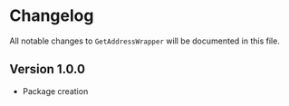 # Changelog

All notable changes to `GetAddressWrapper` will be documented in this file.

## Version 1.0.0

- Package creation
